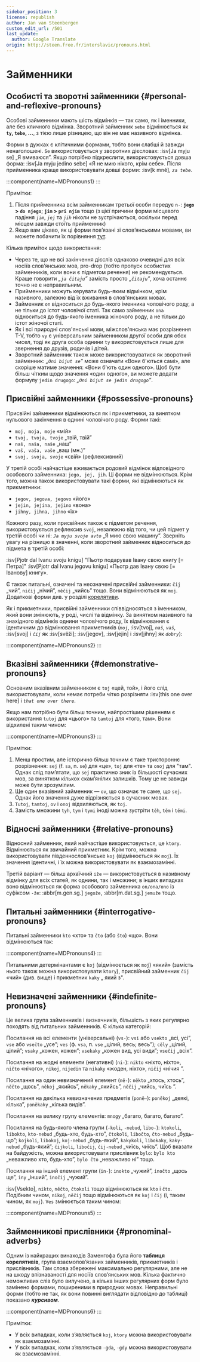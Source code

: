 ```yaml
---
sidebar_position: 3
license: republish
author: Jan van Steenbergen
custom_edit_url: /501
last_update:
  author: Google Translate
origin: http://steen.free.fr/interslavic/pronouns.html
---
```


# Займенники

## Особисті та зворотні займенники \{#personal-and-reflexive-pronouns}

Особові займенники мають шість відмінків — так само, як і іменники, але без кличного відмінка. Зворотний займенник `sebe` відмінюється як **`ty`, `tebe`, ...**, з тією лише різницею, що він не має називного відмінка.

Форми в дужках є клітичними формами, тобто вони слабші й завжди ненаголошені. `Se` використовується у зворотних дієсловах: :isv[Ja myju se] „Я вмиваюся”. Якщо потрібно підкреслити, використовується довша форма: :isv[Ja myju jedino sebe] «Я не мию нікого, крім себе». Після прийменника краще використовувати довші форми: :isv[k mně], _`za tebe`_.

:::component{name=MDPronouns1}
:::

Примітки:

1. Після прийменника всім займенникам третьої особи передує `n-`: **`jego` > `do njego`**; **`jim` > `pri njim`** тощо (з цієї причини форми місцевого падіння _`jim`_, _`jej`_ та _`jih`_ ніколи не зустрічаються, оскільки перед місцем завжди стоїть прийменник)
2. Якщо вам цікаво, як ці форми пов’язані зі слов’янськими мовами, ви можете побачити їх порівняння [тут][1].

Кілька приміток щодо використання:

- Через те, що не всі закінчення дієслів однаково очевидні для всіх носіїв слов’янських мов, pro-drop (тобто пропуск особистих займенників, коли вони є підметом речення) не рекомендується. Краще говорити _„`ja čitaju`”_ замість просто _„`čitaju`”_, хоча останнє точно не є неправильним.
- Прийменники можуть керувати будь-яким відмінком, крім називного, залежно від їх вживання в слов'янських мовах.
- Займенник `on` відноситься до будь-якого іменника чоловічого роду, а не тільки до істот чоловічої статі. Так само займенник `ona` відноситься до будь-якого іменника жіночого роду, а не тільки до істот жіночої статі.
- Як і всі природні слов'янські мови, міжслов'янська має розрізнення T-V, тобто `vy` є універсальним займенником другої особи для обох чисел, тоді як друга особа однини `ty` використовується лише для звернення до друзів, родичів і дітей.
- Зворотний займенник також може використовуватися як зворотний займенник: _„`Oni bijut se`”_ може означати «Вони б'ються самі», але скоріше матиме значення: «Вони б'ють один одного». Щоб бути більш чітким щодо значення «один одного», ви можете додати формулу `jedin drugogo`: _„`Oni bijut se jedin drugogo`”_.

## Присвійні займенники \{#possessive-pronouns}

Присвійні займенники відмінюються як і прикметники, за винятком нульового закінчення в однині чоловічого роду. Форми такі:

- `moj, moja, moje` «мій»
- `tvoj, tvoja, tvoje` „твій, твій”
- `naš, naša, naše` „наш”
- `vaš, vaša, vaše` „ваш (мн.)”
- `svoj, svoja, svoje` «свій» (рефлексивний)

У третій особі найчастіше вживається родовий відмінок відповідного особового займенника: `jego, jej, jih`. Ці форми не відмінюються. Крім того, можна також використовувати такі форми, які відмінюються як прикметники:

- `jegov, jegova, jegovo` «його»
- `jejin, jejina, jejino` «вона»
- `jihny, jihna, jihno` «їх»

Кожного разу, коли присвійник також є підметом речення, використовується рефлексив `svoj`, незалежно від того, чи цей підмет у третій особі чи ні: _`Ja myju svoje avto`_ „Я мию свою машину”. Зверніть увагу на різницю в значенні, коли зворотний займенник відноситься до підмета в третій особі:

:isv[Pjotr dal Ivanu svoju knigu] "Пьотр подарував Івану свою книгу \[= Петра]"
:isv[Pjotr dal Ivanu jegovu knigu] «Пьотр дав Івану свою \[= Іванову] книгу».

Є також питальні, означені та неозначені присвійні займенники: `čij` „чий”, `ničij` „нічий”, `něčij` „чийсь” тощо. Вони відмінюються як `moj`. Додаткові форми див. у розділі [корелятиви][2].

Як і прикметники, присвійні займенники співвідносяться з іменником, який вони змінюють, у роді, числі та відмінку. За винятком називного та знахідного відмінків однини чоловічого роду, їх відмінювання є ідентичним до відмінювання прикметників (_`moj`_, :isv[tvoj], _`naš`_, _`vaš`_, :isv[svoj] і _`čij`_ як :isv[svěži]; :isv[jegov], :isv[jejin] і :isv[jihny] як _`dobry`_):

:::component{name=MDPronouns2}
:::

## Вказівні займенники \{#demonstrative-pronouns}

Основним вказівним займенником є `toj` «цей, той», і його слід використовувати, коли немає потреби чітко розрізняти :isv[this one over here] і _`that one over there`_.

Якщо нам потрібно бути більш точним, найпростішим рішенням є використання `tutoj` для «цього» та `tamtoj` для «того, там». Вони відхилені таким чином:

:::component{name=MDPronouns3}
:::

Примітки:

1. Менш простим, але історично більш точним є таке тристороннє розрізнення: `sej` (f. `sa`, n. `se`) для «це», `toj` для «те» та `onoj` для "там". Однак слід пам’ятати, що `sej` практично зник із більшості сучасних мов, за винятком кількох скам’янілих залишків. Тому це не завжди може бути зрозумілим.
2. Ще один вказівний займенник — `ov`, що означає те саме, що `sej`. Однак його значення дуже відрізняється в сучасних мовах.
3. `Tutoj`, `tamtoj`, `ov` і `onoj` відхиляються, як `toj`.
4. Замість множини `tyh`, `tym` і `tymi` іноді можна зустріти `těh`, `těm` і `těmi`.

## Відносні займенники \{#relative-pronouns}

Відносний займенник, який найчастіше використовується, це `ktory`. Відмінюється як звичайний прикметник. Крім того, можна використовувати південнослов’янське `koj` (відмінюється як `moj`). Їх значення ідентичні, і їх можна використовувати як взаємозамінні.

Третій варіант — більш архаїчний `iže` — використовується в називному відмінку для всіх статей, як однини, так і множини; в інших випадках воно відмінюється як форма особового займенника `on/ona/ono` із суфіксом `-že`: :abbr[m.gen.sg.] `jegože`, :abbr[m.dat.sg.] `jemuže` тощо.

## Питальні займенники \{#interrogative-pronouns}

Питальні займенники `kto` «хто» та `čto` (або `što`) «що». Вони відмінюються так:

:::component{name=MDPronouns4}
:::

Питальними детермінантами є `koj` (відмінюється як `moj`) «який» (замість нього також можна використовувати `ktory`), присвійний займенник `čij` «чий» (див. вище) і прикметник `kaky` „ який з".

## Невизначені займенники \{#indefinite-pronouns}

Це велика група займенників і визначників, більшість з яких регулярно походять від питальних займенників. Є кілька категорій:

Посилання на всі елементи (універсальні) (`vs-`): `vsi` або `vsekto` „всі, усі”, `vse` або `vsečto` „усе”; `ves` (ф. `vsa`, п. `vse` „цілий, весь; весь”); `cěly` „цілий, цілий”; `vsaky` „кожен, кожен”; `vsekaky` „кожен вид, усі види”; `vsečij` „всіх”.

Посилання на жодні елементи (негативні) (`ni-`): `nikto` «ніхто, ніхто», `ničto` «нічого», `nikoj`, `nijedin` та `nikaky` «жоден, ніхто», `ničij` «нічия ”.

Посилання на один невизначений елемент (`ně-`): `někto` „хтось, хтось”, `něčto` „щось”, `někoj` „якийсь”, `někaky` „якийсь”, `něčij` „чийсь, чиїсь ”.

Посилання на декілька невизначених предметів (`poně–`): `poněkoj` „деякі, кілька”, `poněkaky` „кілька видів”.

Посилання на велику групу елементів: `mnogy` „багато, багато, багато”.

Посилання на будь-якого члена групи (`-koli`, `-nebud`, `libo-`): `ktokoli`, `libokto`, `kto-nebud` „будь-хто, будь-хто”, `čtokoli`, `libočto`, `čto-nebud` „будь-що”; `kojkoli`, `libokoj`, `koj-nebud` „будь-який”, `kakykoli`, `libokaky`, `kaky-nebud` „будь-який”; `čijkoli`, `libočij`, `čij-nebud` „чиїсь, чиїсь”. Щоб вказати на байдужість, можна використовувати прислівник `bylo`: `bylo kto` „неважливо хто, будь-хто”, `bylo čto` „неважливо ні” тощо.

Посилання на інший елемент групи (`in-`): `inokto` „чужий”, `inočto` „щось ще”, `iny` „інший”, `inočij` „чужий”.

:isv[Vsekto], `nikto`, `něčto`, `čtokoli` тощо відмінюються як `kto` і `čto`. Подібним чином, `nikoj`, `něčij` тощо відмінюються як `koj` і `čij` (і, таким чином, як `moj`). `Ves` змінюється таким чином:

:::component{name=MDPronouns5}
:::

## Займенникові прислівники \{#pronominal-adverbs}

Одним із найкращих винаходів Заменгофа була його **таблиця корелятивів**, група взаємопов’язаних займенників, прикметників і прислівників. Там слова збережені максимально регулярними, але не на шкоду впізнаваності для носіїв слов’янських мов. Кілька фактично неможливих слів було вилучено, а кілька інших регулярних форм було замінено формами, поширеними в природних мовах. Неправильні форми (тобто не так, як вони повинні виглядати відповідно до таблиці) показано _**курсивом**_.

:::component{name=MDPronouns6}
:::

Примітки:

- У всіх випадках, коли з’являється `koj`, `ktory` можна використовувати як взаємозамінні.
- У всіх випадках, коли з’являється `-gda`, `-gdy` можна використовувати як взаємозамінні.

[1]: http://steen.free.fr/interslavic/slavic_pronouns.html
[2]: #pronominal_adverbs
